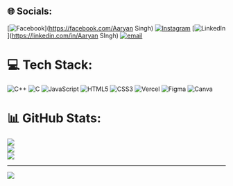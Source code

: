 
## 🌐 Socials:
[![Facebook](https://img.shields.io/badge/Facebook-%231877F2.svg?logo=Facebook&logoColor=white)](https://facebook.com/Aaryan Singh) [![Instagram](https://img.shields.io/badge/Instagram-%23E4405F.svg?logo=Instagram&logoColor=white)](https://instagram.com/aaryansingh000) [![LinkedIn](https://img.shields.io/badge/LinkedIn-%230077B5.svg?logo=linkedin&logoColor=white)](https://linkedin.com/in/Aaryan SIngh) [![email](https://img.shields.io/badge/Email-D14836?logo=gmail&logoColor=white)](mailto:www.aaryan000singh@gmail.com) 

# 💻 Tech Stack:
![C++](https://img.shields.io/badge/c++-%2300599C.svg?style=for-the-badge&logo=c%2B%2B&logoColor=white) ![C](https://img.shields.io/badge/c-%2300599C.svg?style=for-the-badge&logo=c&logoColor=white) ![JavaScript](https://img.shields.io/badge/javascript-%23323330.svg?style=for-the-badge&logo=javascript&logoColor=%23F7DF1E) ![HTML5](https://img.shields.io/badge/html5-%23E34F26.svg?style=for-the-badge&logo=html5&logoColor=white) ![CSS3](https://img.shields.io/badge/css3-%231572B6.svg?style=for-the-badge&logo=css3&logoColor=white) ![Vercel](https://img.shields.io/badge/vercel-%23000000.svg?style=for-the-badge&logo=vercel&logoColor=white) ![Figma](https://img.shields.io/badge/figma-%23F24E1E.svg?style=for-the-badge&logo=figma&logoColor=white) ![Canva](https://img.shields.io/badge/Canva-%2300C4CC.svg?style=for-the-badge&logo=Canva&logoColor=white)
# 📊 GitHub Stats:
![](https://github-readme-stats.vercel.app/api?username=AaryanSingh31&theme=dark&hide_border=false&include_all_commits=false&count_private=false)<br/>
![](https://nirzak-streak-stats.vercel.app/?user=AaryanSingh31&theme=dark&hide_border=false)<br/>
![](https://github-readme-stats.vercel.app/api/top-langs/?username=AaryanSingh31&theme=dark&hide_border=false&include_all_commits=false&count_private=false&layout=compact)

---
[![](https://visitcount.itsvg.in/api?id=AaryanSingh31&icon=0&color=0)](https://visitcount.itsvg.in)

<!-- Proudly created with GPRM ( https://gprm.itsvg.in ) -->
